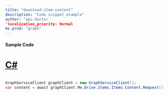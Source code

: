 ```yaml
---
title: "download-item-content"
description: "Code snippet example" 
author: "api-doctor
"localization_priority: Normal
ms.prod: "graph"
--- 
```

#### Sample Code
# [C#](#tab/Csharp)

```C#

GraphServiceClient graphClient = new GraphServiceClient();
var content = await graphClient.Me.Drive.Items.Items.Content.Request().GetAsync();

```